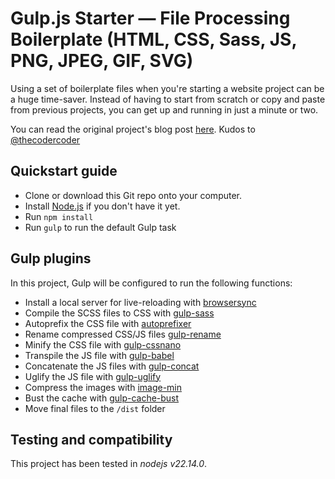 # Gulp.js Starter — File Processing Boilerplate (HTML, CSS, Sass, JS, PNG, JPEG, GIF, SVG) 

Using a set of boilerplate files when you're starting a website project can be a huge time-saver. Instead of having to start from scratch or copy and paste from previous projects, you can get up and running in just a minute or two.

You can read the original project's blog post [here](https://coder-coder.com/gulp-4-walk-through).
Kudos to [@thecodercoder](https://github.com/thecodercoder)

## Quickstart guide

* Clone or download this Git repo onto your computer.
* Install [Node.js](https://nodejs.org/en/) if you don't have it yet.
* Run `npm install`
* Run `gulp` to run the default Gulp task

## Gulp plugins

In this project, Gulp will be configured to run the following functions:

* Install a local server for live-reloading with [browsersync](https://www.npmjs.com/package/browser-sync)
* Compile the SCSS files to CSS with [gulp-sass](https://www.npmjs.com/package/gulp-sass)
* Autoprefix the CSS file with [autoprefixer](https://www.npmjs.com/package/gulp-autoprefixer)
* Rename compressed CSS/JS files [gulp-rename](https://www.npmjs.com/package/gulp-rename)
* Minify the CSS file with [gulp-cssnano](https://www.npmjs.com/package/gulp-cssnano)
* Transpile the JS file with [gulp-babel](https://www.npmjs.com/package/gulp-babel)
* Concatenate the JS files with [gulp-concat](https://www.npmjs.com/package/gulp-concat)
* Uglify the JS file with [gulp-uglify](https://www.npmjs.com/package/gulp-uglify)
* Compress the images with [image-min](https://www.npmjs.com/package/gulp-imagemin)
* Bust the cache with [gulp-cache-bust](https://www.npmjs.com/package/gulp-cache-bust)
* Move final files to the `/dist` folder

## Testing and compatibility

This project has been tested in *nodejs v22.14.0*.
